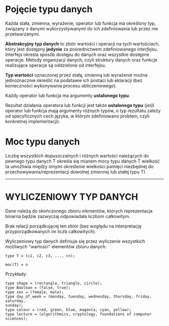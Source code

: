 # Pojęcie typu danych
Każda stała, zmienna, wyrażenie, operator lub funkcja ma określony typ, związany z danymi wykorzystywanymi do ich zdefiniowania lub przez nie przetwarzanymi.

**Abstrakcyjny typ danych** to zbiór wartości i operacji na tych wartościach, który jest dostępny **jedynie** za pośrednictwem zdefiniowanego *interfejsu*. Interfejs określa sposób dostępu do danych oraz wszystkie dostępne operacje. Metody organizacji  danych, czyli struktury danych oraz funkcje realizujące operacje są oddzielone od interfejsu.

**Typ wartości** oznaczonej przez stałą, zmienną lub wyrażenie można jednoznacznie określić na podstawie ich postaci lub  eklaracji (bez konieczności wykonywania procesu obliczeniowego).

Każdy operator lub funkcja ma argumenty **ustalonego typu**.

Rezultat działania operatora lub funkcji jest także **ustalonego typu** (jeśli operator lub funkcja mają argumenty różnych typów,  o typ rezultatu zależy od specyficznych cech języka, w którym zdefiniowano problem, czyli konkretnej implementacji).

# Moc typu danych 
Liczbę wszystkich dopuszczalnych i różnych wartości należących do pewnego typu danych T określa się mianem mocy typu danych T  wielkość ta umożliwia między innymi określenie wielkości pamięci niezbędnej do przechowywania/reprezentacji dowolnej zmiennej lub stałej typu T).

----

# WYLICZENIOWY TYP DANYCH
Dane należą do skończonego zbioru elementów, których reprezentacja binarna będzie zazwyczaj odpowiadała liczbom całkowitym. 

Brak relacji porządkującej ten zbiór (bez względu na interpretację przyporządkowanych im liczb całkowitych).

Wyliczeniowy typ danych definiuje się przez wyliczenie wszystkich możliwych "wartości" elementów zbioru danych:

```
type T = (c1, c2, c3, ..., cn);

moc(T) = n
```

Przykłady:

```
type shape = (rectangle, triangle, circle);
type Boolean = (false, true);
type sex = (female, male);
type day_of_week = (monday, tuesday, wednesday, thursday, friday, saturday,
sunday);
type colour = (red, green, blue, magenta, cyan, yellow);
type lecture = (algorithmics, cryptology, foundations of computer sciences);
```

